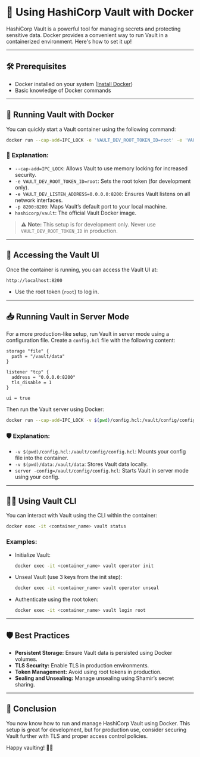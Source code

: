 # 🐳 Using HashiCorp Vault with Docker

HashiCorp Vault is a powerful tool for managing secrets and protecting sensitive data. Docker provides a convenient way to run Vault in a containerized environment. Here's how to set it up!

---

## 🛠️ **Prerequisites**

- Docker installed on your system ([Install Docker](https://docs.docker.com/get-docker/))
- Basic knowledge of Docker commands

---

## 🚀 **Running Vault with Docker**

You can quickly start a Vault container using the following command:

```bash
docker run --cap-add=IPC_LOCK -e 'VAULT_DEV_ROOT_TOKEN_ID=root' -e 'VAULT_DEV_LISTEN_ADDRESS=0.0.0.0:8200' -p 8200:8200 hashicorp/vault
```

### 🔎 **Explanation:**
- `--cap-add=IPC_LOCK`: Allows Vault to use memory locking for increased security.
- `-e VAULT_DEV_ROOT_TOKEN_ID=root`: Sets the root token (for development only).
- `-e VAULT_DEV_LISTEN_ADDRESS=0.0.0.0:8200`: Ensures Vault listens on all network interfaces.
- `-p 8200:8200`: Maps Vault’s default port to your local machine.
- `hashicorp/vault`: The official Vault Docker image.

> ⚠️ **Note:** This setup is for development only. Never use `VAULT_DEV_ROOT_TOKEN_ID` in production.

---

## 🔑 **Accessing the Vault UI**

Once the container is running, you can access the Vault UI at:

```
http://localhost:8200
```

- Use the root token (`root`) to log in.

---

## 📥 **Running Vault in Server Mode**

For a more production-like setup, run Vault in server mode using a configuration file. Create a `config.hcl` file with the following content:

```hcl
storage "file" {
  path = "/vault/data"
}

listener "tcp" {
  address = "0.0.0.0:8200"
  tls_disable = 1
}

ui = true
```

Then run the Vault server using Docker:

```bash
docker run --cap-add=IPC_LOCK -v $(pwd)/config.hcl:/vault/config/config.hcl -v $(pwd)/data:/vault/data -p 8200:8200 hashicorp/vault server -config=/vault/config/config.hcl
```

### 🛡️ **Explanation:**
- `-v $(pwd)/config.hcl:/vault/config/config.hcl`: Mounts your config file into the container.
- `-v $(pwd)/data:/vault/data`: Stores Vault data locally.
- `server -config=/vault/config/config.hcl`: Starts Vault in server mode using your config.

---

## 🧑‍💻 **Using Vault CLI**

You can interact with Vault using the CLI within the container:

```bash
docker exec -it <container_name> vault status
```

### Examples:
- Initialize Vault:
  ```bash
  docker exec -it <container_name> vault operator init
  ```
- Unseal Vault (use 3 keys from the init step):
  ```bash
  docker exec -it <container_name> vault operator unseal
  ```
- Authenticate using the root token:
  ```bash
  docker exec -it <container_name> vault login root
  ```

---

## 🛡️ **Best Practices**

- **Persistent Storage:** Ensure Vault data is persisted using Docker volumes.
- **TLS Security:** Enable TLS in production environments.
- **Token Management:** Avoid using root tokens in production.
- **Sealing and Unsealing:** Manage unsealing using Shamir’s secret sharing.

---

## 🎉 **Conclusion**

You now know how to run and manage HashiCorp Vault using Docker. This setup is great for development, but for production use, consider securing Vault further with TLS and proper access control policies.

Happy vaulting! 🔐🚀


